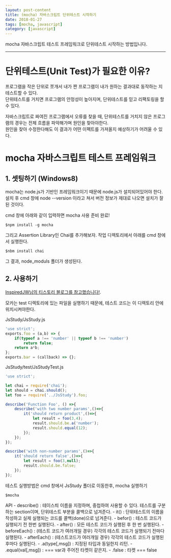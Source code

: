 ```yaml
---
layout: post-content
title: (mocha) 자바스크립트 단위테스트 시작하기
date: 2018-01-27
tags: [mocha, javascript]
category: [javascript]
---
```


mocha 자바스크립트 테스트 프레임워크로 단위테스트 시작하는 방법입니다.

---

# 단위테스트(Unit Test)가 필요한 이유?
프로그램을 작은 단위로 쪼개서 내가 짠 프로그램이 내가 원하는 결과대로 동작하는 지 테스트할 수 있다.    
단위테스트를 거치면 프로그램의 안정성이 높아지며, 단위테스트를 믿고 리팩토링을 할 수 있다.    

자바스크립트로 짜여진 프로그램에서 오류를 찾을 때, 단위테스트를 거치지 않은 프로그램의 경우는 전체 흐름을 파악해가며 원인을 찾아야한다.     
원인을 찾아 수정한다해도 이 결과가 어떤 이펙트를 가져올지 예상하기가 어려울 수 있다.


# mocha 자바스크립트 테스트 프레임워크

## 1. 셋팅하기 (Windows8)
mocha는 node.js가 기반인 프레임워크이기 때문에 node.js가 설치되어있어야 한다.    
설치 후 cmd 창에 node --version 이라고 쳐서 버전 정보가 제대로 나오면 설치가 잘 된 것이다.

cmd 창에 아래와 같이 입력하면 mocha 사용 준비 완료!
```
$npm install -g mocha
```

그리고 Assertion Library인 Chai를 추가해보자. 작업 디렉토리에서 아래를 cmd 창에서 실행한다.
```
$nbm install chai
```
그 결과, node_moduls 폴더가 생성된다.


## 2. 사용하기
[InspiredJW님의 티스토리 블로그를 참고했습니다!](http://inspiredjw.com/entry/Mocha-%EB%A1%9C-%ED%95%98%EB%8A%94-JavaScript-Testing).    


모카는 test 디렉토리에 있는 파일을 실행하기 때문에, 테스트 코드는 이 디렉토리 안에 위치시켜야한다.

JsStudy/JsStudy.js 
```javascript
'use strict';
exports.foo = (a,b) => {
	if(typeof a !== 'number' || typeof b !== 'number')
		return false;
	return a*b;
};
exports.bar = (callback) => {};
```

JsStudy/test/JsStudyTest.js
```javascript
'use strict';

let chai = require('chai');
let should = chai.should();
let foo = require('../JsStudy').foo;

describe('Function Foo', () =>{
	describe('with two number params',()=>{
		it('should return product',()=>{
			let result = foo(3,4);
			result.should.be.a('number');
			result.should.equal(12);
		});
	});
});

describe('with non-number params',()=>{
	it('should return false',()=>{
		let result = foo(3,null);
		result.should.be.false;
	});
});
```

테스트 실행방법은 cmd 창에서 JsStudy 폴더로 이동한후, mocha 실행하기
```
$mocha
```

<span class="clr-grey">
API    
- describe() : 테이스틔 이름을 지정하며, 중첩하여 사용할 수 있다. 테스트를 구분하는 section이며, 단위테스트 부분을 콜백으로 넘겨준다.
- it() : 단위테스트의 이름을 작성하고 실제 실행되는 코드를 콜백(done)으로 넘겨준다.
- befor() : 테스트 코드가 실행되기 전 한번 실행된다.
- after() : 모든 테스트 코드가 실행된 후 한 번 실행된다.
- beforeEach() : (테스트 코드가 여러개일 경우) 각각의 테스트 코드가 실행되기 전마다 실행된다.
- afterEach() : (테스트코드가 여러개일 경우) 각각의 테스트 코드가 실행된 후마다 실행된다.
- .a(type[,msg]) : 지정된 타입과 동일한지 리턴.
- .equal(val[,msg]) : === var과 주어진 타켓이 같은지.
- .false : 타켓 === false
</span>